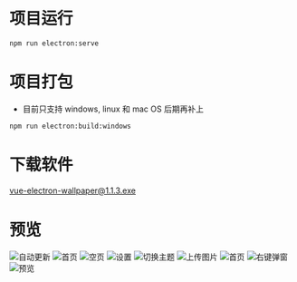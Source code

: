 # 项目运行

```
npm run electron:serve
```

# 项目打包

- 目前只支持 windows, linux 和 mac OS 后期再补上

```
npm run electron:build:windows
```

# 下载软件

[vue-electron-wallpaper@1.1.3.exe](https://cdn.xiongyechang.com/vue-electron-wallpaper@1.1.3.exe)

# 预览

![自动更新](https://cdn.xiongyechang.com/2020-07-01_11h15_25.png)
![首页](https://cdn.xiongyechang.com/2020-07-01_11h15_36.png)
![空页](https://cdn.xiongyechang.com/2020-07-01_11h15_44.png)
![设置](https://cdn.xiongyechang.com/2020-07-01_11h15_50.png)
![切换主题](https://cdn.xiongyechang.com/2020-07-01_11h15_57.png)
![上传图片](https://cdn.xiongyechang.com/2020-07-01_11h16_29.png)
![首页](https://cdn.xiongyechang.com/2020-07-01_11h17_17.png)
![右键弹窗](https://cdn.xiongyechang.com/2020-07-01_12h46_49.png)
![预览](https://cdn.xiongyechang.com/2020-07-01_12h47_13.png)
